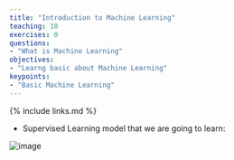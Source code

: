 ```yaml
---
title: "Introduction to Machine Learning"
teaching: 10
exercises: 0
questions:
- "What is Machine Learning"
objectives:
- "Learng basic about Machine Learning"
keypoints:
- "Basic Machine Learning"
---
```




{% include links.md %}

- Supervised Learning model that we are going to learn:

![image](https://user-images.githubusercontent.com/43855029/114583677-da139d00-9c4f-11eb-816b-efee53facc2a.png)
